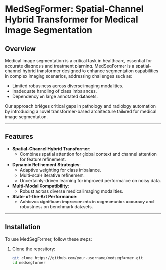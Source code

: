 # MedSegFormer: Spatial-Channel Hybrid Transformer for Medical Image Segmentation


## Overview

Medical image segmentation is a critical task in healthcare, essential for accurate diagnosis and treatment planning. MedSegFormer is a spatial-channel hybrid transformer designed to enhance segmentation capabilities in complex imaging scenarios, addressing challenges such as:

- Limited robustness across diverse imaging modalities.
- Inadequate handling of class imbalances.
- Dependency on large annotated datasets.

Our approach bridges critical gaps in pathology and radiology automation by introducing a novel transformer-based architecture tailored for medical image segmentation.

---

## Features

- **Spatial-Channel Hybrid Transformer**:
  - Combines spatial attention for global context and channel attention for feature refinement.
- **Dynamic Refinement Strategies**:
  - Adaptive weighting for class imbalance.
  - Multi-scale iterative refinement.
  - Uncertainty-driven learning for improved performance on noisy data.
- **Multi-Modal Compatibility**:
  - Robust across diverse medical imaging modalities.
- **State-of-the-Art Performance**:
  - Achieves significant improvements in segmentation accuracy and robustness on benchmark datasets.

---

## Installation

To use MedSegFormer, follow these steps:

1. Clone the repository:
   ```bash
   git clone https://github.com/your-username/medsegformer.git
   cd medsegformer
